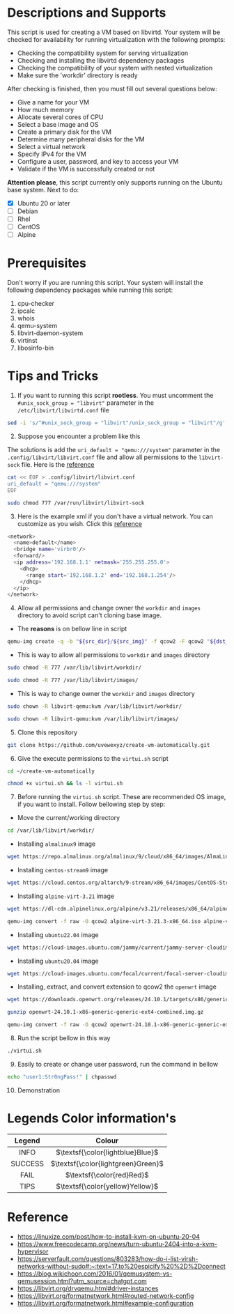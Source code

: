 # Descriptions and Supports
This script is used for creating a VM based on libvirtd. Your system will be checked for availability for running virtualization with the following prompts:
- Checking the compatibility system for serving virtualization
- Checking and installing the libvirtd dependency packages
- Checking the compatibility of your system with nested virtualization
- Make sure the 'workdir' directory is ready

After checking is finished, then you must fill out several questions below:
- Give a name for your VM
- How much memory
- Allocate several cores of CPU
- Select a base image and OS
- Create a primary disk for the VM
- Determine many peripheral disks for the VM 
- Select a virtual network
- Specify IPv4 for the VM
- Configure a user, password, and key to access your VM
- Validate if the VM is successfully created or not

**Attention please**, this script currently only supports running on the Ubuntu base system. Next to do:
- [x] Ubuntu 20 or later
- [ ] Debian
- [ ] Rhel
- [ ] CentOS
- [ ] Alpine

# Prerequisites
Don't worry if you are running this script. Your system will install the following dependency packages while running this script:
1. cpu-checker
2. ipcalc
3. whois
4. qemu-system
5. libvirt-daemon-system
6. virtinst
7. libosinfo-bin

# Tips and Tricks
1. If you want to running this script **rootless**. You must uncomment the `#unix_sock_group = "libvirt"` parameter in the `/etc/libvirt/libvirtd.conf` file
```bash
sed -i 's/^#unix_sock_group = "libvirt"/unix_sock_group = "libvirt"/g' /etc/libvirt/libvirtd.conf
```

2. Suppose you encounter a problem like this

The solutions is add the `uri_default = "qemu:///system"` parameter in the `.config/libvirt/libvirt.conf` file and allow all permissions to the `libvirt-sock` file. Here is the [reference](https://serverfault.com/questions/803283/how-do-i-list-virsh-networks-without-sudo#:~:text=17,to%20espicify%20%2D%2Dconnect)
```bash
cat << EOF > .config/libvirt/libvirt.conf
uri_default = "qemu:///system"
EOF

sudo chmod 777 /var/run/libvirt/libvirt-sock
```

3. Here is the example xml if you don't have a virtual network. You can customize as you wish. Click this [reference](https://libvirt.org/formatnetwork.html#example-configuration)
```bash
<network>
  <name>default</name>
  <bridge name='virbr0'/>
  <forward/>
  <ip address='192.168.1.1' netmask='255.255.255.0'>
    <dhcp>
      <range start='192.168.1.2' end='192.168.1.254'/>
    </dhcp>
  </ip>
</network>
```

4. Allow all permissions and change owner the `workdir` and `images` directory to avoid script can't cloning base image. 
- The **reasons** is on bellow line in script
```bash
qemu-img create -q -b "${src_dir}/${src_img}" -f qcow2 -F qcow2 "${dst_path}" "${vm_disk1_size}"G
```

- This is way to allow all permissions to `workdir` and `images` directory
```bash
sudo chmod -R 777 /var/lib/libvirt/workdir/

sudo chmod -R 777 /var/lib/libvirt/images/
```

- This is way to change owner the `workdir` and `images` directory
```bash
sudo chown -R libvirt-qemu:kvm /var/lib/libvirt/workdir/

sudo chown -R libvirt-qemu:kvm /var/lib/libvirt/images/
```

5. Clone this repository
```bash
git clone https://github.com/uvewexyz/create-vm-automatically.git
```

6. Give the execute permissions to the `virtui.sh` script
```bash
cd ~/create-vm-automatically

chmod +x virtui.sh && ls -l virtui.sh
```

7. Before running the `virtui.sh` script. These are recommended OS image, if you want to install. Follow bellowing step by step:
- Move the current/working directory
```bash
cd /var/lib/libvirt/workdir/
```

- Installing `almalinux9` image
```bash
wget https://repo.almalinux.org/almalinux/9/cloud/x86_64/images/AlmaLinux-9-GenericCloud-latest.x86_64.qcow2
```

- Installing `centos-stream9` image
```bash
wget https://cloud.centos.org/altarch/9-stream/x86_64/images/CentOS-Stream-GenericCloud-9-latest.x86_64.qcow2
```

- Installing `alpine-virt-3.21` image
```bash
wget https://dl-cdn.alpinelinux.org/alpine/v3.21/releases/x86_64/alpine-virt-3.21.3-x86_64.iso

qemu-img convert -f raw -O qcow2 alpine-virt-3.21.3-x86_64.iso alpine-virt-3.21.3-x86_64.qcow2
```

- Installing `ubuntu22.04` image
```bash
wget https://cloud-images.ubuntu.com/jammy/current/jammy-server-cloudimg-amd64.img
```

- Installing `ubuntu20.04` image
```bash
wget https://cloud-images.ubuntu.com/focal/current/focal-server-cloudimg-amd64.img
```

- Installing, extract, and convert extension to qcow2 the `openwrt` image
```bash
wget https://downloads.openwrt.org/releases/24.10.1/targets/x86/generic/openwrt-24.10.1-x86-generic-generic-ext4-combined.img.gz

gunzip openwrt-24.10.1-x86-generic-generic-ext4-combined.img.gz

qemu-img convert -f raw -O qcow2 openwrt-24.10.1-x86-generic-generic-ext4-combined.img openwrt-24.10.1-x86-generic-generic-ext4-combined.qcow2
```

8. Run the script bellow in this way
```bash
./virtui.sh
```

9. Easily to create or change user password, run the command in bellow
```bash
echo "user1:Str0ngPass!" | chpasswd
```

10. Demonstration


# Legends Color information's
| Legend  |                 Colour               |
| :-----: |                :------:              |
| INFO    | $\textsf{\color{lightblue}Blue}$     |
| SUCCESS | $\textsf{\color{lightgreen}Green}$   |
| FAIL    | $\textsf{\color{red}Red}$            |
| TIPS    | $\textsf{\color{yellow}Yellow}$      |

# Reference
- https://linuxize.com/post/how-to-install-kvm-on-ubuntu-20-04
- https://www.freecodecamp.org/news/turn-ubuntu-2404-into-a-kvm-hypervisor
- https://serverfault.com/questions/803283/how-do-i-list-virsh-networks-without-sudo#:~:text=17,to%20espicify%20%2D%2Dconnect
- https://blog.wikichoon.com/2016/01/qemusystem-vs-qemusession.html?utm_source=chatgpt.com
- https://libvirt.org/drvqemu.html#driver-instances
- https://libvirt.org/formatnetwork.html#routed-network-config
- https://libvirt.org/formatnetwork.html#example-configuration
